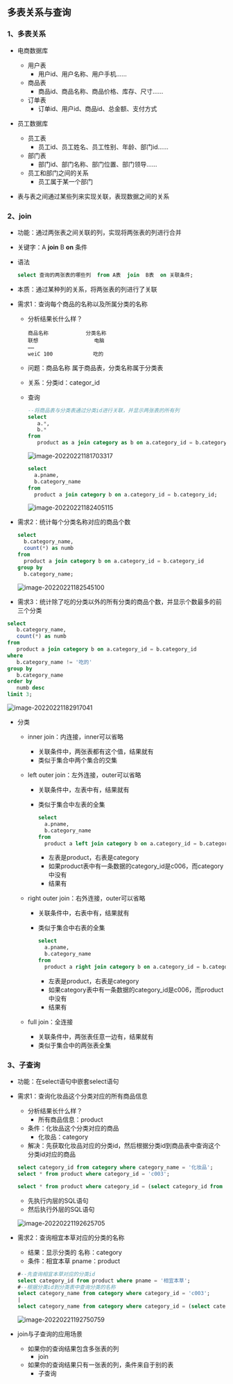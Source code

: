 ## 多表关系与查询

### 1、多表关系

- 电商数据库
  - 用户表
    - 用户id、用户名称、用户手机……
  - 商品表
    - 商品id、商品名称、商品价格、库存、尺寸……
  - 订单表
    - 订单id、用户id、商品id、总金额、支付方式
- 员工数据库
  - 员工表
    - 员工id、员工姓名、员工性别、年龄、部门id……
  - 部门表
    - 部门id、部门名称、部门位置、部门领导……
  - 员工和部门之间的关系
    - 员工属于某一个部门

- 表与表之间通过某些列来实现关联，表现数据之间的关系

  

### 2、join

- 功能：通过两张表之间关联的列，实现将两张表的列进行合并

- 关键字：A    **join** B   **on**  条件

- 语法

  ```sql
  select 查询的两张表的哪些列  from A表  join  B表  on 关联条件;
  ```

- 本质：通过某种列的关系，将两张表的列进行了关联

- 需求1：查询每个商品的名称以及所属分类的名称

  - 分析结果长什么样？

    ```
    商品名称			分类名称
    联想					电脑
    ……
    weiC 100			 吃的
    ```

  - 问题：商品名称 属于商品表，分类名称属于分类表

  - 关系：分类id：categor_id

  - 查询

    ```sql
    --将商品表与分类表通过分类id进行关联，并显示两张表的所有列
    select
       a.*,
       b.*
    from
       product as a join category as b on a.category_id = b.category_id;
    ```

    ![image-20220221181703317](img/image-20220221181703317.png)

    ```sql
    select
      a.pname,
      b.category_name
    from
      product a join category b on a.category_id = b.category_id;
    ```

    ![image-20220221182405115](img/image-20220221182405115.png)

    

- 需求2：统计每个分类名称对应的商品个数

  ```sql
  select
    b.category_name,
    count(*) as numb
  from
    product a join category b on a.category_id = b.category_id
  group by
    b.category_name;
  ```

  ![image-20220221182545100](img/image-20220221182545100.png)

  

- 需求3：统计除了吃的分类以外的所有分类的商品个数，并显示个数最多的前三个分类

```sql
select 
   b.category_name,
   count(*) as numb
from 
   product a join category b on a.category_id = b.category_id
where
   b.category_name != '吃的'
group by
   b.category_name
order by
   numb desc
limit 3;
```



![image-20220221182917041](img/image-20220221182917041.png)



- 分类

  - inner join：内连接，inner可以省略

    - 关联条件中，两张表都有这个值，结果就有
    - 类似于集合中两个集合的交集

  - left outer join：左外连接，outer可以省略

    - 关联条件中，左表中有，结果就有

    - 类似于集合中左表的全集

      ```sql
      select
        a.pname,
        b.category_name
      from
        product a left join category b on a.category_id = b.category_id;
      ```

      - 左表是product，右表是category
      - 如果product表中有一条数据的category_id是c006，而category中没有
      - 结果有

  - right   outer join：右外连接，outer可以省略

    - 关联条件中，右表中有，结果就有

    - 类似于集合中右表的全集

      ```sql
      select
        a.pname,
        b.category_name
      from
        product a right join category b on a.category_id = b.category_id;
      ```

      - 左表是product，右表是category
      - 如果category表中有一条数据的category_id是c006，而product中没有
      - 结果有

  - full   join：全连接

    - 关联条件中，两张表任意一边有，结果就有
    - 类似于集合中的两张表全集

  





### 3、子查询

- 功能：在select语句中嵌套select语句

- 需求1：查询化妆品这个分类对应的所有商品信息

  - 分析结果长什么样？
    - 所有商品信息：product
  - 条件：化妆品这个分类对应的商品
    - 化妆品：category
  - 解决：先获取化妆品对应的分类id，然后根据分类id到商品表中查询这个分类id对应的商品

  ```sql
  select category_id from category where category_name = '化妆品';
  select * from product where category_id = 'c003';
  ```

  

  ```sql
  select * from product where category_id = (select category_id from category where category_name = '化妆品');
  ```

  - 先执行内层的SQL语句
  - 然后执行外层的SQL语句

  ![image-20220221192625705](img/image-20220221192625705.png)

  

- 需求2：查询相宜本草对应的分类的名称

  - 结果：显示分类的 名称：category
  - 条件：相宜本草  pname：product

  ```sql
  #--先查询相宜本草对应的分类id
  select category_id from product where pname = '相宜本草';
  #--根据分类id到分类表中查询分类的名称
  select category_name from category where category_id = 'c003';
  |
  select category_name from category where category_id = (select category_id from product where pname = '相宜本草');
  ```

  ![image-20220221192750759](img/image-20220221192750759.png)

- join与子查询的应用场景

  - 如果你的查询结果包含多张表的列
    - join
  - 如果你的查询结果只有一张表的列，条件来自于别的表
    - 子查询















